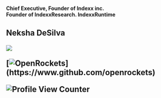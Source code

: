 <h4>Chief Executive, Founder of Indexx inc.<br>Founder of IndexxResearch. IndexxRuntime</h4>
<h2 align="left"><b>Neksha DeSilva</b><h12> 
  
![](https://img.shields.io/badge/vercel-%23000000.svg?style=for-the-badge&logo=vercel&logoColor=white)
  
[![OpenRockets](https://img.shields.io/badge/OpenRockets-Verified%20Contributor-white?labelColor=black&style=for-the-badge&logo=Rocket&logoColor=white&link=https://www.github.com/openrockets")](https://www.github.com/openrockets)

![Profile View Counter](https://komarev.com/ghpvc/?username=nekshadesilva&color=red)


<br>


